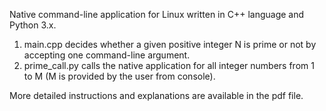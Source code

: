 Native command-line application for Linux written in C++ language and Python 3.x.
1. main.cpp decides whether a given positive integer N is prime or not by accepting one command-line argument.
2. prime_call.py calls the native application for all integer numbers from 1 to M (M is provided by the user from console).

More detailed instructions and explanations are available in the pdf file.
